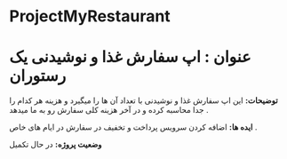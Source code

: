 # ProjectMyRestaurant
# عنوان : اپ سفارش غذا و نوشیدنی یک رستوران

**توضیحات:**
این اپ سفارش غذا و نوشیدنی با تعداد آن ها را میگیرد و هزینه هر کدام را جدا محاسبه کرده و در آخر هزینه کلی سفارش رو به ما میدهد .

**ایده ها:**
اضافه کردن سرویس پرداخت و تخفیف در سفارش در ایام های خاص .

**وضعیت پروژه:**
در حال تکمیل
